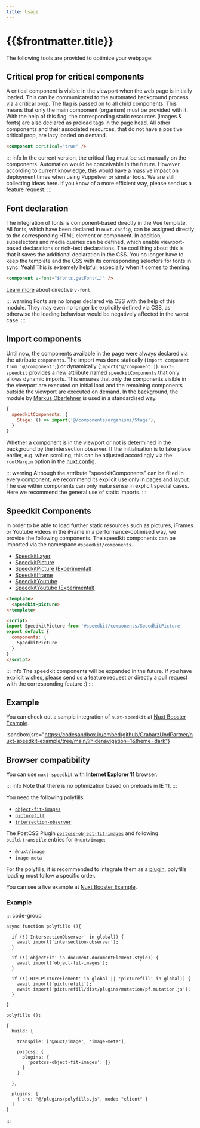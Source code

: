 ```yaml
---
title: Usage
---
```


# {{$frontmatter.title}}

The following tools are provided to optimize your webpage:

## Critical prop for critical components

A critical component is visible in the viewport when the web page is initially loaded. This can be communicated to the automated background process via a critical prop. The flag is passed on to all child components. This means that only the main component (organism) must be provided with it. With the help of this flag, the corresponding static resources (images & fonts) are also declared as preload tags in the page head. All other components and their associated resources, that do not have a positive critical prop, are lazy loaded on demand.

````html
<component :critical="true" />
````

::: info
In the current version, the critical flag must be set manually on the components. Automation would be conceivable in the future. However, according to current knowledge, this would have a massive impact on deployment times when using Puppeteer or similar tools. We are still collecting ideas here. If you know of a more efficient way, please send us a feature request.
:::

## Font declaration

The integration of fonts is component-based directly in the Vue template. All fonts, which have been declared in `nuxt.config`, can be assigned directly to the corresponding HTML element or component. In addition, subselectors and media queries can be defined, which enable viewport-based declarations or rich-text declarations.
The cool thing about this is that it saves the additional declaration in the CSS. You no longer have to keep the template and the CSS with its corresponding selectors for fonts in sync. Yeah! This is extremely helpful, especially when it comes to theming.

````html
<component v-font="$fonts.getFont(…)" />
````

[Learn more](/v1/directives/v-font) about directive `v-font`.

::: warning
Fonts are no longer declared via CSS with the help of this module. They may even no longer be explicitly defined via CSS, as otherwise the loading behaviour would be negatively affected in the worst case.
:::

## Import components

Until now, the components available in the page were always declared via the attribute `components`. The import was done statically (`import component from '@/component';`) or dynamically (`import('@/component')`). `nuxt-speedkit` provides a new attribute named `speedkitComponents` that only allows dynamic imports. This ensures that only the components visible in the viewport are executed on initial load and the remaining components outside the viewport are executed on demand. In the background, the module by [Markus Oberlehner](https://github.com/maoberlehner/vue-lazy-hydration) is used in a standardised way.

````js
{
  speedkitComponents: {
    Stage: () => import('@/components/organisms/Stage'),
  }
}
````

Whether a component is in the viewport or not is determined in the background by the intersection observer. If the initialisation is to take place earlier, e.g. when scrolling, this can be adjusted accordingly via the `rootMargin` option in the [nuxt.config](/v1/guide/options#components).

::: warning
Although the attribute "speedkitComponents" can be filled in every component, we recommend its explicit use only in pages and layout. The use within components can only make sense in explicit special cases. Here we recommend the general use of static imports.
:::

## Speedkit Components

In order to be able to load further static resources such as pictures, iFrames or Youtube videos in the iFrame in a performance-optimised way, we provide the following components. The speedkit components can be imported via the namespace `#speedkit/components`.

- [SpeedkitLayer](/v1/components/speedkit-layer)
- [SpeedkitPicture](/v1/components/speedkit-picture)
- [SpeedkitPicture (Experimental)](/v1/components/experimental/speedkit-picture)
- [SpeedkitIframe](/v1/components/speedkit-iframe)
- [SpeedkitYoutube](/v1/components/speedkit-youtube)
- [SpeedkitYoutube (Experimental)](/v1/components/experimental/speedkit-youtube)

````html
<template>
  <speedkit-picture>
</template>

<script>
import SpeedkitPicture from '#speedkit/components/SpeedkitPicture'
export default {
  components: {
    SpeedkitPicture
  }
}
</script>
````

::: info
The speedkit components will be expanded in the future. If you have explicit wishes, please send us a feature request or directly a pull request with the corresponding feature :)
:::

## Example

You can check out a sample integration of `nuxt-speedkit` at [Nuxt Booster Example](https://github.com/GrabarzUndPartner/nuxt-custom-speedkit).

:sandbox{src="<https://codesandbox.io/embed/github/GrabarzUndPartner/nuxt-speedkit-example/tree/main/?hidenavigation=1&theme=dark"}>

## Browser compatibility

You can use `nuxt-speedkit` with **Internet Explorer 11** browser.

::: info
Note that there is no optimization based on preloads in IE 11.
:::

You need the following polyfills:

- [`object-fit-images`](https://www.npmjs.com/package/object-fit-images)
- [`picturefill`](https://www.npmjs.com/package/picturefill)
- [`intersection-observer`](https://www.npmjs.com/package/intersection-observer)

The PostCSS Plugin [`postcss-object-fit-images`](https://github.com/ronik-design/postcss-object-fit-images) and following `build.transpile` entries for `@nuxt/image`:

- `@nuxt/image`
- `image-meta`

For the polyfills, it is recommended to integrate them as a [plugin](https://nuxtjs.org/docs/2.x/directory-structure/plugins), polyfills loading must follow a specific order.

You can see a live example at [Nuxt Booster Example](https://grabarzundpartner.github.io/nuxt-speedkit-example/).

### Example

::: code-group

````js[plugins/polyfills.js]
async function polyfills (){

  if (!('IntersectionObserver' in global)) {
    await import('intersection-observer');
  }

  if (!('objectFit' in document.documentElement.style)) {
    await import('object-fit-images');
  }

  if (!('HTMLPictureElement' in global || 'picturefill' in global)) {
    await import('picturefill');
    await import('picturefill/dist/plugins/mutation/pf.mutation.js');
  }

}

polyfills ();
````

````js[nuxt.config.js]
{
  build: {
    
    transpile: ['@nuxt/image', 'image-meta'],

    postcss: {
      plugins: {
        'postcss-object-fit-images': {}
      }
    }
    
  },

  plugins: [
    { src: "@/plugins/polyfills.js", mode: "client" }
  ]
}
````

:::
